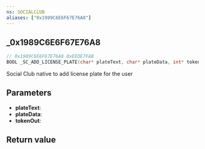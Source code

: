 ```yaml
---
ns: SOCIALCLUB
aliases: ["0x1989C6E6F67E76A8"]
---
```

## _0x1989C6E6F67E76A8

```c
// 0x1989C6E6F67E76A8 0xEEDE7FAB
BOOL _SC_ADD_LICENSE_PLATE(char* plateText, char* plateData, int* tokenOut);
```

Social Club native to add license plate for the user

## Parameters
* **plateText**: 
* **plateData**: 
* **tokenOut**: 

## Return value
